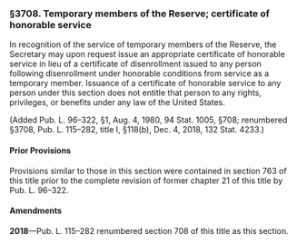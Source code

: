 ### §3708. Temporary members of the Reserve; certificate of honorable service ###

In recognition of the service of temporary members of the Reserve, the Secretary may upon request issue an appropriate certificate of honorable service in lieu of a certificate of disenrollment issued to any person following disenrollment under honorable conditions from service as a temporary member. Issuance of a certificate of honorable service to any person under this section does not entitle that person to any rights, privileges, or benefits under any law of the United States.

(Added Pub. L. 96–322, §1, Aug. 4, 1980, 94 Stat. 1005, §708; renumbered §3708, Pub. L. 115–282, title I, §118(b), Dec. 4, 2018, 132 Stat. 4233.)

#### Prior Provisions ####

Provisions similar to those in this section were contained in section 763 of this title prior to the complete revision of former chapter 21 of this title by Pub. L. 96–322.

#### Amendments ####

**2018**—Pub. L. 115–282 renumbered section 708 of this title as this section.